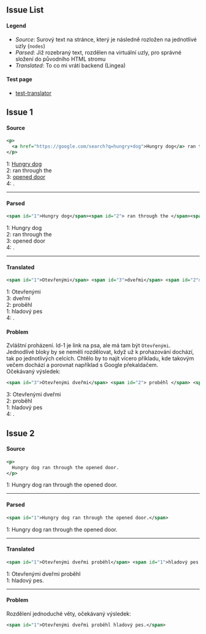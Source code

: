 ## Issue List

#### Legend
* *Source*: Surový text na stránce, který je následně rozložen na jednotlivé uzly (`nodes`)
* *Parsed*: Již rozebraný text, rozdělen na virtuální uzly, pro správné složení do původního HTML stromu
* *Translated*: To co mi vrátí backend (Lingea)

#### Test page
* [test-translator][1]

## Issue 1

#### Source
```xml
<p>  
  <a href="https://google.com/search?q=hungry+dog">Hungry dog</a> ran through the <a href="https://google.com/search?q=opened+door">opened door</a>.
</p>
```

1: <a href="https://google.com/search?q=hungry+dog">Hungry dog</a>  
2:  ran through the   
3: <a href="https://google.com/search?q=opened+door">opened door</a>  
4: .  

---

#### Parsed
```xml
<span id="1">Hungry dog</span><span id="2"> ran through the </span><span id="3">opened door</span><span id="4">.</span>
```

1: Hungry dog  
2: ran through the  
3: opened door  
4: .  

---

#### Translated
```xml
<span id="1">Otevřenými</span> <span id="3">dveřmi</span> <span id="2"> proběhl </span> <span id="1">hladový pes</span><span id="4">.</span>
```

1: Otevřenými  
3: dveřmi  
2: proběhl  
1: hladový pes  
4: .  

#### Problem
Zvláštní proházení. Id-1 je link na psa, ale má tam být `Otevřenými`. Jednodlivé bloky by se neměli rozdělovat, když už k prohazování dochází, tak po jednotlivých celcích. Chtělo by to najít vícero příkladu, kde takovým večem dochází a porovnat například s Google překaldačem.  
Očekávaný výsledek:
```xml
<span id="3">Otevřenými dveřmi</span> <span id="2"> proběhl </span> <span id="1">hladový pes</span><span id="4">.</span>
```

3: Otevřenými dveřmi   
2: proběhl    
1: hladový pes    
4: .   


## Issue 2

#### Source
```xml
<p>
  Hungry dog ran through the opened door.
</p>
```

1: Hungry dog ran through the opened door.

---

#### Parsed
```xml
<span id="1">Hungry dog ran through the opened door.</span>
```

1: Hungry dog ran through the opened door.

---

#### Translated
```xml
<span id="1">Otevřenými dveřmi proběhl</span> <span id="1">hladový pes.</span>
```

1: Otevřenými dveřmi proběhl  
1: hladový pes.  

---

#### Problem
Rozdělení jednoduché věty, očekávaný výsledek:
```xml
<span id="1">Otevřenými dveřmi proběhl hladový pes.</span>
```


[1]: https://www.mosfil.cz/sbrowser/test-translator/
